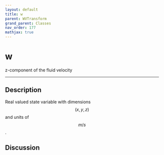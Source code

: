 ```yaml
---
layout: default
title: w
parent: WVTransform
grand_parent: Classes
nav_order: 177
mathjax: true
---
```


#  w

z-component of the fluid velocity


---

## Description
Real valued state variable with dimensions $$(x,y,z)$$ and units of $$m/s$$.

## Discussion

